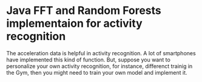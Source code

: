 # Java FFT and Random Forests implementaion for activity recognition

The acceleration data is helpful in activity recognition. A lot of smartphones have implemented this kind of function.
But, suppose you want to personalize your own activity recognition, for instance, differenct trainig in the Gym, then you 
might need to train your own model and implement it.
